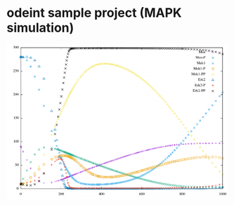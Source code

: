 odeint sample project (MAPK simulation)
=======================================

![result](./result.png)
